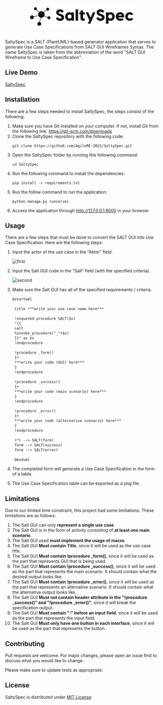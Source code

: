 <br>

<p align="center">
  <img src="https://raw.githubusercontent.com/AgileRE-2022/SaltySpec/main/saltyspec/static/saltyspec/images/logo-name.png">
</p>
<br>
SaltySpec is a SALT (PlantUML)-based generator application that serves to generate Use Case Specifications from SALT GUI Wireframes Syntax. The name SaltySpec is taken from the abbreviation of the word "SALT GUI Wireframe to Use Case Specification".

## Live Demo

[SaltySpec](https://salty-spec.herokuapp.com/)

## Installation

There are a few steps needed to install SaltySpec, the steps consist of the following:

1. Make sure you have Git installed on your computer. If not, install Git from the following      link:
   https://git-scm.com/downloads
2. Clone the SaltySpec repository with the following code:
   ```
   git clone https://github.com/AgileRE-2022/SaltySpec.git
   ```
3. Open the SaltySpec folder by running this following command:
   ```
   cd SaltySpec
   ```
4. Run the following command to install the dependencies:
   ```
   pip install -r requirements.txt
   ```
5. Run the follow command to run the application:
   ```
   python manage.py runserver
   ```
6. Access the application through http://127.0.0.1:8000 in your browser


## Usage

There are a few steps that must be done to convert the SALT GUI into Use Case Specification. Here are the following steps:

1. Input the actor of the use case in the “Aktor” field.


   ![first](https://user-images.githubusercontent.com/11147011/171878791-2b056665-7c60-4674-b45e-1f95bdb5e02a.png)

2. Input the Salt GUI code in the “Salt” field (with the specified criteria).
   
   ![second](https://user-images.githubusercontent.com/11147011/171879113-3cddecd2-b3d1-43af-8246-b9b1e82dfc8a.png)

   
3. Make sure the Salt GUI has all of the specified requirements / criteria.
   ```
   @startuml

    title ***write your use case name here***     

    !unquoted procedure SALT($x)
    "{{
    salt
    %invoke_procedure("_"+$x)
    }}" as $x
    !endprocedure

    !procedure _form()
    {+
    ***write your code (GUI) here***
    }
    !endprocedure

    !procedure _success()
    {+
    ***write your code (main scenario) here***
    }
    !endprocedure

    !procedure _error()
    {+
    ***write your code (alternative scenario) here***
    }
    !endprocedure

    (*) --> SALT(form)
    form --> SALT(success)
    form --> SALT(error)

    @enduml
    ```

4. The completed form will generate a Use Case Specification in the form of a table.
5. The Use Case Specification table can be exported as a png file.

## Limitations
Due to our limited time constraint, this project had some limitations. These limitations are as follows:

1. The Salt GUI can only **represent a single use case**.
2. The Salt GUI is in the form of activity consisting of **at least one main scenario**.
3. The Salt GUI used **must implement the usage of macro**.
4. The Salt GUI **Must contain Title**, since it will be used as the use case title.
5. The Salt GUI **Must contain !procedure _form()**, since it will be used as the part that represents GUI that is being used.
6. The Salt GUI **Must contain !procedure _success()**, since it will be used as the part that represents the main scenario. It should contain what the desired output looks like.
7. The Salt GUI **Must contain !procedure _error()**, since it will be used as the part that represents an alternative scenario. It should contain what the alternative output looks like.
8. The Salt GUI **Must not contain header attribute in the "!procedure _success()" and "!procedure _error()"**, since it will break the specification output.
9. The Salt GUI **Must contain ":" before an input field**, since it will be used as the part that represents the input field.
10. The Salt GUI **Must only have one button in each interface**, since it will be used as the part that represents the button.

## Contributing
Pull requests are welcome. For major changes, please open an issue first to discuss what you would like to change.

Please make sure to update tests as appropriate.

## License
SaltySpec is distributed under [MIT License](https://github.com/AgileRE-2022/SaltySpec/blob/main/LICENSE.md)

